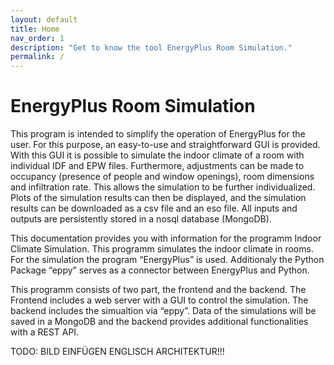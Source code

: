 ```yaml
---
layout: default
title: Home
nav_order: 1
description: "Get to know the tool EnergyPlus Room Simulation."
permalink: /
---
```



# EnergyPlus Room Simulation

This program is intended to simplify the operation of EnergyPlus for the user. For this purpose, an easy-to-use and straightforward GUI is provided. With this GUI it is possible to simulate the indoor climate of a room with individual IDF and EPW files. Furthermore, adjustments can be made to occupancy (presence of people and window openings), room dimensions and infiltration rate. This allows the simulation to be further individualized. Plots of the simulation results can then be displayed, and the simulation results can be downloaded as a csv file and an eso file. All inputs and outputs are persistently stored in a nosql database (MongoDB).


This documentation provides you with information for the programm Indoor Climate Simulation. This programm simulates the indoor climate in rooms. For the simulation the program “EnergyPlus” is used. Additionaly the Python Package “eppy” serves as a connector between EnergyPlus and Python.

This programm consists of two part, the frontend and the backend. The Frontend includes a web server with a GUI to control the simulation. The backend includes the simualtion via “eppy”. Data of the simulations will be saved in a MongoDB and the backend provides additional functionalities with a REST API.

TODO: BILD EINFÜGEN ENGLISCH ARCHITEKTUR!!!
